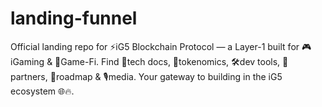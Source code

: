 # landing-funnel
Official landing repo for ⚡iG5 Blockchain Protocol — a Layer-1 built for 🎮iGaming &amp; 🚀Game-Fi. Find 🧠tech docs, 📜tokenomics, 🛠️dev tools, 🤝partners, 📅roadmap &amp; 🎙️media. Your gateway to building in the iG5 ecosystem 🌐🔥.
